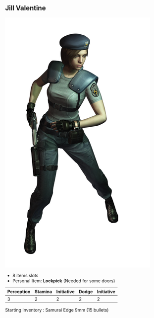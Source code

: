 Jill Valentine
----
![jill_valentine](./jill_valentine.png "Jill Valentine")

* 8 items slots
* Personal Item: **Lockpick** (Needed for some doors)

| Perception | Stamina | Initiative | Dodge | Initiative |
|------------|---------|------------|-------|------------|
| 3 | 2 | 2 | 2 | 2 |

Starting Inventory : Samurai Edge 9mm (15 bullets)
